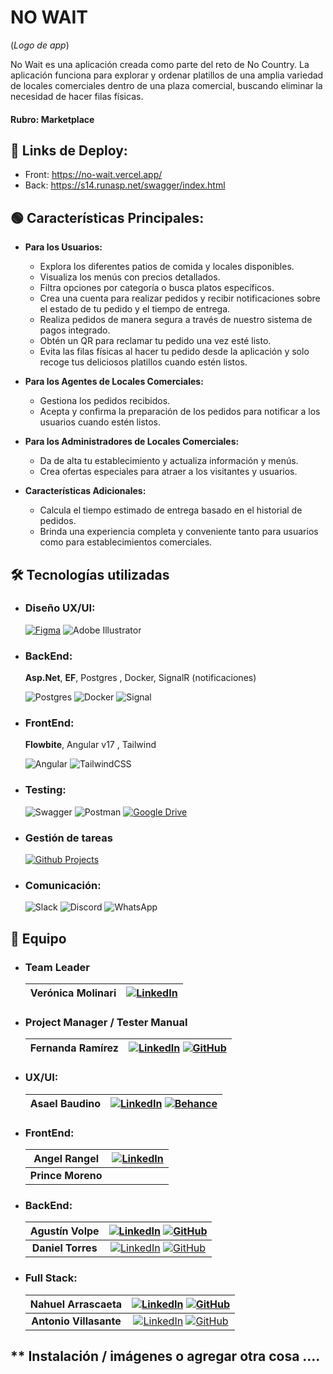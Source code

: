 # NO WAIT
(_Logo de app_)

No Wait es una aplicación creada como parte del reto de No Country. La aplicación funciona para explorar y ordenar platillos de una amplia variedad de locales comerciales dentro de una plaza comercial, buscando eliminar la necesidad de hacer filas físicas.

#### Rubro: Marketplace

## 🔗 Links de Deploy:
- Front: https://no-wait.vercel.app/
- Back: https://s14.runasp.net/swagger/index.html

## 🟢 Características Principales:
- **Para los Usuarios:**
  - Explora los diferentes patios de comida y locales disponibles.
  - Visualiza los menús con precios detallados.
  - Filtra opciones por categoría o busca platos específicos.
  - Crea una cuenta para realizar pedidos y recibir notificaciones sobre el estado de tu pedido y el tiempo de entrega.
  - Realiza pedidos de manera segura a través de nuestro sistema de pagos integrado.
  - Obtén un QR para reclamar tu pedido una vez esté listo.
  - Evita las filas físicas al hacer tu pedido desde la aplicación y solo recoge tus deliciosos platillos cuando estén listos.

- **Para los Agentes de Locales Comerciales:**
  - Gestiona los pedidos recibidos.
  - Acepta y confirma la preparación de los pedidos para notificar a los usuarios cuando estén listos.

- **Para los Administradores de Locales Comerciales:**
  - Da de alta tu establecimiento y actualiza información y menús.
  - Crea ofertas especiales para atraer a los visitantes y usuarios.

- **Características Adicionales:**
  - Calcula el tiempo estimado de entrega basado en el historial de pedidos.
  - Brinda una experiencia completa y conveniente tanto para usuarios como para establecimientos comerciales.

## 🛠 Tecnologías utilizadas

- ### **Diseño UX/UI:**
    [![Figma](https://img.shields.io/badge/figma-%23F24E1E.svg?style=for-the-badge&logo=figma&logoColor=white)](https://www.figma.com/file/nMwbbWEkQP8Nz73k1P5aLj/NoWait?type=design&node-id=0%3A1&mode=design&t=zib3N2K1BeMfsZsV-1)
  ![Adobe Illustrator](https://img.shields.io/badge/adobe%20illustrator-%23FF9A00.svg?style=for-the-badge&logo=adobe%20illustrator&logoColor=white)
   
  
- ### **BackEnd:**
  **Asp.Net**, **EF**, Postgres , Docker,   SignalR (notificaciones)
  
  ![Postgres](https://img.shields.io/badge/postgres-%23316192.svg?style=for-the-badge&logo=postgresql&logoColor=white)
  ![Docker](https://img.shields.io/badge/docker-%230db7ed.svg?style=for-the-badge&logo=docker&logoColor=white)
  ![Signal](https://img.shields.io/badge/Signal-%23039BE5.svg?style=for-the-badge&logo=Signal&logoColor=white)

- ### **FrontEnd:** 
   **Flowbite**, Angular v17 , Tailwind
  
  ![Angular](https://img.shields.io/badge/angular-%23DD0031.svg?style=for-the-badge&logo=angular&logoColor=white)
  ![TailwindCSS](https://img.shields.io/badge/tailwindcss-%2338B2AC.svg?style=for-the-badge&logo=tailwind-css&logoColor=white)
 

- ### **Testing:**
  ![Swagger](https://img.shields.io/badge/-Swagger-%23Clojure?style=for-the-badge&logo=swagger&logoColor=white)
  ![Postman](https://img.shields.io/badge/Postman-FF6C37?style=for-the-badge&logo=postman&logoColor=white)
  [![Google Drive](https://img.shields.io/badge/Google%20Drive-4285F4?style=for-the-badge&logo=googledrive&logoColor=white)](https://drive.google.com/drive/folders/1wJ6FRMN_P2ZlkfiSlwlv5NPsTMR6MiA_?usp=drive_link)


- ### **Gestión de tareas**
  [![Github Projects](https://img.shields.io/badge/github%20projects-121013?style=for-the-badge&logo=github&logoColor=white)](https://github.com/orgs/No-Country/projects/100/)


- ### **Comunicación:**
  ![Slack](https://img.shields.io/badge/Slack-4A154B?style=for-the-badge&logo=slack&logoColor=white)
  ![Discord](https://img.shields.io/badge/Discord-%235865F2.svg?style=for-the-badge&logo=discord&logoColor=white)
  ![WhatsApp](https://img.shields.io/badge/WhatsApp-25D366?style=for-the-badge&logo=whatsapp&logoColor=white)


## 👥 Equipo

- ### Team Leader
  | **Verónica Molinari** | [![LinkedIn](https://img.shields.io/badge/LinkedIn-0A66C2?style=for-the-badge&logo=LinkedIn&logoColor=white)](https://www.linkedin.com/) |
  | :-------------------: | :-------------------: |

- ### Project Manager / Tester Manual
  
  | **Fernanda Ramírez** | [![LinkedIn](https://img.shields.io/badge/LinkedIn-0A66C2?style=for-the-badge&logo=LinkedIn&logoColor=white)](http://www.linkedin.com/in/fernanda-rampad) [![GitHub](https://img.shields.io/badge/github-%23121011.svg?style=for-the-badge&logo=github&logoColor=white)](https://github.com/Rampad97)|
  | :-------------------: | :-------------------: |
  

- ### UX/UI:   

  | **Asael Baudino** | [![LinkedIn](https://img.shields.io/badge/LinkedIn-0A66C2?style=for-the-badge&logo=LinkedIn&logoColor=white)](https://www.linkedin.com/in/asael-baudino-9a096a234) [![Behance](https://img.shields.io/badge/behance-1769FF?style=for-the-badge&logo=behance&logoColor=white)](https://www.behance.net/asaelbaudino)|
  | :-------------------: | :-------------------: |


- ### FrontEnd:

  | **Angel Rangel** | [![LinkedIn](https://img.shields.io/badge/LinkedIn-0A66C2?style=for-the-badge&logo=LinkedIn&logoColor=white)](https://www.linkedin.com/in/angel-rangel-12604629a) |
  | :--------: | :-------: |
  | **Prince Moreno** |  |

- ### BackEnd:
  
  | **Agustín Volpe** | [![LinkedIn](https://img.shields.io/badge/LinkedIn-0A66C2?style=for-the-badge&logo=LinkedIn&logoColor=white)](https://www.linkedin.com/in/agustin-volpe/) [![GitHub](https://img.shields.io/badge/github-%23121011.svg?style=for-the-badge&logo=github&logoColor=white)](https://github.com/AgusVolpe)|
  | :--------: | :-------: | 
  | **Daniel Torres** | [![LinkedIn](https://img.shields.io/badge/LinkedIn-0A66C2?style=for-the-badge&logo=LinkedIn&logoColor=white)](https://www.linkedin.com/in/daniel-torres-arango/) [![GitHub](https://img.shields.io/badge/github-%23121011.svg?style=for-the-badge&logo=github&logoColor=white)](https://github.com/DnTo)|

- ### Full Stack:

  | **Nahuel Arrascaeta** | [![LinkedIn](https://img.shields.io/badge/LinkedIn-0A66C2?style=for-the-badge&logo=LinkedIn&logoColor=white)](https://linkedin.com/in/nahuel-arrascaeta) [![GitHub](https://img.shields.io/badge/github-%23121011.svg?style=for-the-badge&logo=github&logoColor=white)](https://github.com/NahuelA)|
  | :--------: | :-------: | 
  | **Antonio Villasante** | [![LinkedIn](https://img.shields.io/badge/LinkedIn-0A66C2?style=for-the-badge&logo=LinkedIn&logoColor=white)](https://www.linkedin.com/in/hel%C3%AD-antonio-villasante-hilares-96465b263/) [![GitHub](https://img.shields.io/badge/github-%23121011.svg?style=for-the-badge&logo=github&logoColor=white)](https://github.com/ant-villasante98)|  

## ** Instalación / imágenes o agregar otra cosa ....









